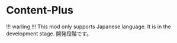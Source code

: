 # Content-Plus
!!! warling !!!
This mod only supports Japanese language.
It is in the development stage. 開発段階です。
